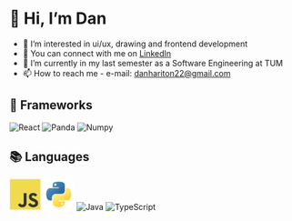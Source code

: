 # 👋 Hi, I’m Dan

- 👀 I’m interested in ui/ux, drawing and frontend development
- 💼 You can connect with me on [LinkedIn](https://www.linkedin.com/in/dan-hariton-638951241/)
- 🌱 I’m currently in my last semester as a Software Engineering at TUM
- 📫 How to reach me - e-mail: danhariton22@gmail.com

## 🧩 Frameworks
<div>
  <img src="https://cdn.jsdelivr.net/gh/devicons/devicon@latest/icons/react/react-original.svg" alt="React" width="55" height="55"/>
  <img src="https://cdn.jsdelivr.net/gh/devicons/devicon@latest/icons/pandas/pandas-original.svg" alt="Panda" width="55" height="55"/>
  <img src="https://cdn.jsdelivr.net/gh/devicons/devicon@latest/icons/numpy/numpy-plain.svg" alt="Numpy" width="55" height="55"/>
</div>

## 📚 Languages
<div>
  <img src="https://github.com/devicons/devicon/blob/master/icons/javascript/javascript-original.svg" alt="React" width="55" height="55"/>
  <img src="https://github.com/devicons/devicon/blob/master/icons/python/python-original.svg" alt="Python" width="55" height="55"/>
  <img src="https://cdn.jsdelivr.net/gh/devicons/devicon@latest/icons/java/java-original.svg" alt="Java" width="55" height="55"/>
  <img src="https://cdn.jsdelivr.net/gh/devicons/devicon@latest/icons/typescript/typescript-original.svg" alt="TypeScript" width="55" height="55"/>
</div>

<!---
haritondan/haritondan is a ✨ special ✨ repository because its `README.md` (this file) appears on your GitHub profile.
You can click the Preview link to take a look at your changes.
--->
